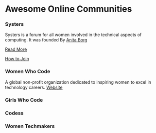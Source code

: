# Awesome Online Communities

### Systers
Systers is a forum for all women involved in the technical aspects of computing. 
It was founded By [Anita Borg](https://anitaborg.org/about-us/about-anita-borg/)

[Read More](https://anitaborg.org/systers/)

[How to Join](http://systers.org/mailman/listinfo/systers)

### Women Who Code
A global non-profit organization dedicated to inspiring women to excel in technology careers.
[Website](https://www.womenwhocode.com/)

### Girls Who Code

### Codess

### Women Techmakers
